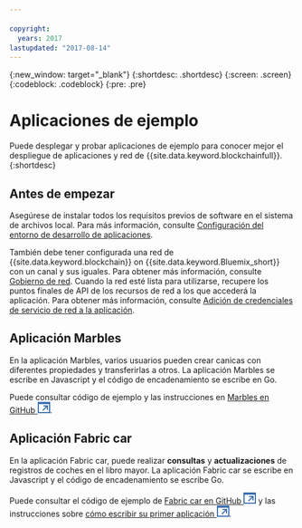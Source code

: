 ```yaml
---

copyright:
  years: 2017
lastupdated: "2017-08-14"
---
```


{:new_window: target="_blank"}
{:shortdesc: .shortdesc}
{:screen: .screen}
{:codeblock: .codeblock}
{:pre: .pre}

# Aplicaciones de ejemplo

Puede desplegar y probar aplicaciones de ejemplo para conocer mejor el despliegue de aplicaciones y red de {{site.data.keyword.blockchainfull}}.
{:shortdesc}

## Antes de empezar

Asegúrese de instalar todos los requisitos previos de software en el sistema de archivos local.  Para más información, consulte [Configuración del entorno de desarrollo de aplicaciones](/docs/services/blockchain/v10_application.html#setting-up-application-development-environment).

También debe tener configurada una red de {{site.data.keyword.blockchain}} on {{site.data.keyword.Bluemix_short}} con un canal y sus iguales.  Para obtener más información, consulte [Gobierno de red](/docs/services/blockchain/get_start.html).  Cuando la red esté lista para utilizarse, recupere los puntos finales de API de los recursos de red a los que accederá la aplicación.  Para obtener más información, consulte [Adición de credenciales de servicio de red a la aplicación](/docs/services/blockchain/v10_application.html#adding-network-service-credentials-to-your-application).


## Aplicación Marbles

En la aplicación Marbles, varios usuarios pueden crear canicas con diferentes propiedades y transferirlas a otros.  La aplicación Marbles se escribe en Javascript y el código de encadenamiento se escribe en Go.

Puede consultar código de ejemplo y las instrucciones en [Marbles en GitHub ![Icono de enlace externo](../images/external_link.svg "Icono de enlace externo")](https://github.com/IBM-Blockchain/marbles).


## Aplicación Fabric car

En la aplicación Fabric car, puede realizar **consultas** y **actualizaciones** de registros de coches en el libro mayor.  La aplicación Fabric car se escribe en Javascript y el código de encadenamiento se escribe Go.

Puede consultar el código de ejemplo de [Fabric car en GitHub ![Icono de enlace externo](../images/external_link.svg "Icono de enlace externo")](https://github.com/hyperledger/fabric-samples/tree/release/fabcar) y las instrucciones sobre [cómo escribir su primer aplicación ![Icono de enlace externo](../images/external_link.svg "Icono de enlace externo")](http://hyperledger-fabric.readthedocs.io/en/latest/write_first_app.html).

<!-- 
## High available application
-->
<!--
The high available application demonstrate how to enable the following features to ensure the high availability of a {{site.data.keyword.blockchain}} network.
1. Have 2 peers and have your application smart enough to talk to one and if it is getting errors or no response switch over to the other.
2. Same for orderers, 2 or 3 and have your application smart enough to fail over if needed.
OR put orderers/peers behind a load balancer.
-->

